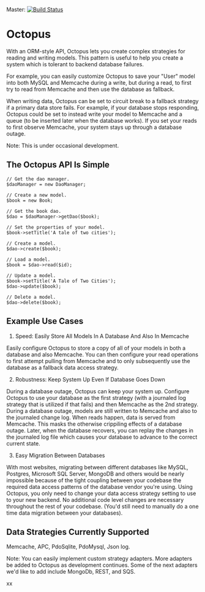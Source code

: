 Master: [![Build Status](https://secure.travis-ci.org/blockjon/octopus.png?branch=master)](http://travis-ci.org/blockjon/octopus)

Octopus
=======
With an ORM-style API, Octopus lets you create complex strategies for reading and writing models. This pattern is useful to help you create a system which is tolerant to backend database failures.

For example, you can easily customize Octopus to save your "User" model into both MySQL and Memcache during a write, but during a read, to first try to read from Memcache and then use the database as fallback.

When writing data, Octopus can be set to circuit break to a fallback strategy if a primary data store fails. For example, if your database stops responding, Octopus could be set to instead write your model to Memcache and a queue (to be inserted later when the database works). If you set your reads to first observe Memcache, your system stays up through a database outage.

Note: This is under occasional development.

The Octopus API Is Simple
-------------
```
// Get the dao manager.
$daoManager = new DaoManager;

// Create a new model.
$book = new Book;

// Get the book dao.
$dao = $daoManager->getDao($book);

// Set the properties of your model.
$book->setTitle('A tale of two cities');

// Create a model.
$dao->create($book);

// Load a model.
$book = $dao->read($id);

// Update a model.
$book->setTitle('A Tale of Two Cities');
$dao->update($book);

// Delete a model.
$dao->delete($book);
```

Example Use Cases
------------------

1) Speed: Easily Store All Models In A Database And Also In Memcache

Easily configure Octopus to store a copy of all of your models in both a database and also Memcache. You can then configure your read operations to first attempt pulling from Memcache and to only subsequently use the database as a fallback data access strategy.

2) Robustness: Keep System Up Even If Database Goes Down

During a database outage, Octopus can keep your system up. Configure Octopus to use your database as the first strategy (with a journaled log strategy that is utilized if that fails) and then Memcache as the 2nd strategy. During a database outage, models are still written to Memcache and also to the journaled change log. When reads happen, data is served from Memcache. This masks the otherwise crippiling effects of a database outage. Later, when the database recovers, you can replay the changes in the journaled log file which causes your database to advance to the correct current state.

3) Easy Migration Between Databases

With most websites, migrating between different databases like MySQL, Postgres, Microsoft SQL Server, MongoDB and others would be nearly impossible because of the tight coupling between your codebase the required data access patterns of the database vendor you're using. Using Octopus, you only need to change your data access strategy setting to use to your new backend. No additional code level changes are necessary throughout the rest of your codebase. (You'd still need to manually do a one time data migration between your databases).

Data Strategies Currently Supported
-----------------------------------
Memcache, APC, PdoSqlite, PdoMysql, Json log.

Note: You can easily implement custom strategy adapters. More adapters be added to Octopus as development continues. Some of the next adapters we'd like to add include MongoDb, REST, and SQS.


xx
